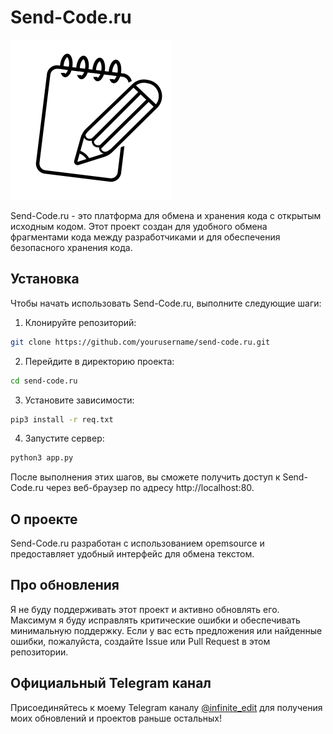 # Send-Code.ru

![Send-Code.ru Logo](static\logo.png)

Send-Code.ru - это платформа для обмена и хранения кода с открытым исходным кодом. Этот проект создан для удобного обмена фрагментами кода между разработчиками и для обеспечения безопасного хранения кода.

## Установка

Чтобы начать использовать Send-Code.ru, выполните следующие шаги:

1. Клонируйте репозиторий:
```bash
git clone https://github.com/yourusername/send-code.ru.git
```
2. Перейдите в директорию проекта:
```bash
cd send-code.ru
```
3. Установите зависимости:
```bash
pip3 install -r req.txt
```
4. Запустите сервер:
```bash
python3 app.py
```
После выполнения этих шагов, вы сможете получить доступ к Send-Code.ru через веб-браузер по адресу http://localhost:80.

## О проекте
Send-Code.ru разработан с использованием opemsource и предоставляет удобный интерфейс для обмена текстом.

## Про обновления
Я не буду поддерживать этот проект и активно обновлять его. Максимум я буду исправлять критические ошибки и обеспечивать минимальную поддержку.
Если у вас есть предложения или найденные ошибки, пожалуйста, создайте Issue или Pull Request в этом репозитории.

## Официальный Telegram канал
Присоединяйтесь к моему Telegram каналу [@infinite_edit](https://t.me/infinite_edit) для получения моих обновлений и проектов раньше остальных!
